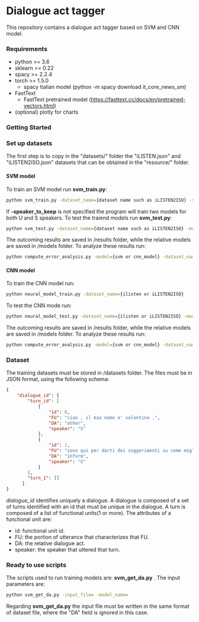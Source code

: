 # Dialogue act tagger

This repository contains a dialogue act tagger based on SVM and CNN model.

### Requirements
- python >= 3.6
- sklearn >= 0.22
- spacy >= 2.2.4
- torch >= 1.5.0
  - spacy Italian model (python -m spacy download it_core_news_sm)
- FastText
  - FastText pretrained model (https://fasttext.cc/docs/en/pretrained-vectors.html)
- (optional) plotly for charts

### Getting Started
### Set up datasets
The first step is to copy in the "datasets/" folder the "iLISTEN.json" and "iLISTEN2ISO.json" datasets that can be obtained in the "resource/" folder.
#### SVM model
To train an SVM model run **svm_train.py**:
```bash
python svm_train.py -dataset_name={dataset name such as iLISTEN2ISO} -speaker_to_keep= {U for user; S for system}
```
If **-speaker_to_keep** is not specified the program will train two models for both U and S speakers.
To test the traiend models run **svm_test.py**:
```bash
python svm_test.py -dataset_name={dataset name such as iLISTEN2ISO} -model_system=path/to/model/trained/on/system/turns -model_user=path/to/model/trained/on/user/turns
```
The outcoming results are saved in /results folder, while the relative models are saved in /models folder. To analyze these results run:
```bash
python compute_error_analysis.py -model={svm or cnn_model} -dataset_name={for instance iLISTEN2ISO}
```
#### CNN model
To train the CNN model run:
```bash
python neural_model_train.py -dataset_name={ilisten or iLISTEN2ISO}
```
To test the CNN mode run:
```bash
python neural_model_test.py -dataset_name={ilisten or iLISTEN2ISO} -model_name=path/to/model/
```
The outcoming results are saved in /results folder, while the relative models are saved in /models folder. To analyze these results run:
```bash
python compute_error_analysis.py -model={svm or cnn_model} -dataset_name={for instance iLISTEN2ISO}
```
### Dataset
The training datasets must be stored in /datasets folder. The files must be in JSON format, using the
following schema:
```json
{
    "dialogue_id": {
        "turn_id": [
            {
                "id": 0,
                "FU": "ciao , il mio nome e' valentina .",
                "DA": "other",
                "speaker": "S"
            },
            {
                "id": 1,
                "FU": "sono qui per darti dei suggerimenti su come migliorare la tua dieta .",
                "DA": "inform",
                "speaker": "S"
            }
        ],
        "turn_1": []
      }
}
```

*dialogue_id* identifies uniquely a dialogue. A dialogue is composed of a set of turns identified with an id that must be unique in the dialogue. A turn is composed of a list of functional units(1 or more). The attributes of a functional unit are:
- id: functional unit id.
- FU: the portion of utterance that characterizes that FU.
- DA: the relative dialogue act.
- speaker: the speaker that uttered that turn.

### Ready to use scripts
The scripts used to run training models are: **svm_get_da.py** . The input parameters are:
```bash
python svm_get_da.py -input_file= -model_name=
```

Regarding **svm_get_da.py** the input file must be written in the same format of dataset file, where the "DA" field is ignored in this case.
